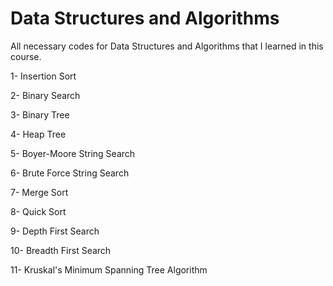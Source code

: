 # Data Structures and Algorithms

All necessary codes for Data Structures and Algorithms that I learned in this course.

1- Insertion Sort

2- Binary Search

3- Binary Tree

4- Heap Tree

5- Boyer-Moore String Search

6- Brute Force String Search

7- Merge Sort

8- Quick Sort

9- Depth First Search

10- Breadth First Search

11- Kruskal's Minimum Spanning Tree Algorithm

